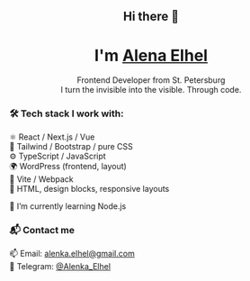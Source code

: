 <h2 align="center">Hi there 👋</h2>
<h1 align="center">I'm <a href="https://t.me/Alenka_Elhel" target="_blank">Alena Elhel</a></h1>

<p align="center">
   Frontend Developer from St. Petersburg<br>
    I turn the invisible into the visible. Through code.
</p>

### 🛠️ Tech stack I work with:

⚛️ React / Next.js / Vue  
💅 Tailwind / Bootstrap / pure CSS  
⚙️ TypeScript / JavaScript  
🌍 WordPress (frontend, layout)  
🚀 Vite / Webpack  
🎨 HTML, design blocks, responsive layouts  

🌱 I’m currently learning Node.js
   

### 📬 Contact me

📫 Email: alenka.elhel@gmail.com  
💬 Telegram: [@Alenka_Elhel](https://t.me/Alenka_Elhel)
